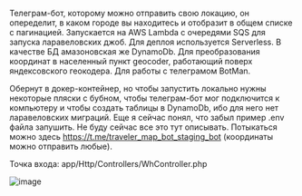 Телеграм-бот, которому можно отправить свою локацию, он опеределит, в каком городе вы находитесь и отобразит в общем списке с пагинацией.
Запускается на AWS Lambda с очередями SQS для запуска ларавеловских джоб. Для деплоя используется Serverless. В качестве БД амазоновская же DynamoDb. Для преобразования координат в населенный пункт geocoder, работающий поверх яндексовского геокодера. Для работы с телеграмом BotMan.

Обернут в докер-контейнер, но чтобы запустить локально нужны некоторые пляски с бубном, чтобы телеграм-бот мог подключится к компьютеру и чтобы создать таблицы в DynamoDb, ибо для него нет ларавеловских миграций. Еще я сейчас понял, что забыл пример .env файла запушить. Не буду сейчас все это тут описывать. Потыкаться можно здесь https://t.me/traveler_map_bot_staging_bot (координаты можно отправить любые).

Точка входа: app/Http/Controllers/WhController.php


![image](https://github.com/user-attachments/assets/23427857-aef4-4972-af2b-3da4dad53185)

